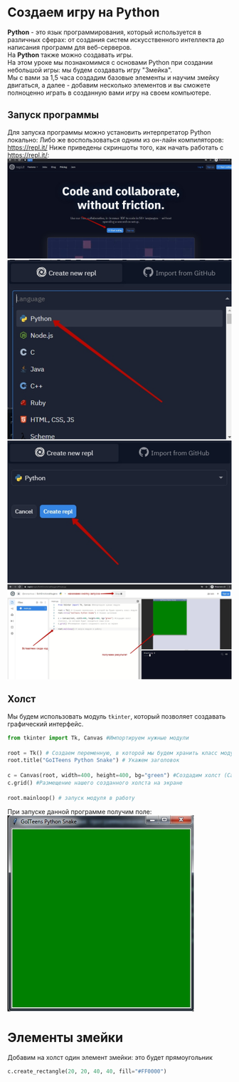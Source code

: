 # Создаем игру на Python
**Python** - это язык программирования, который используется в различных сферах: от создания систем искусственного интеллекта до написания программ для веб-серверов.  
На **Python** также можно создавать игры.  
На этом уроке мы познакомимся с основами Python при создании небольшой игры: мы будем создавать игру "Змейка".  
Мы с вами за 1,5 часа создадим базовые элементы и научим змейку двигаться, а далее - добавим несколько элементов и вы сможете полноценно играть в созданную вами игру на своем компьютере.
## Запуск программы
Для запуска программы можно установить интерпретатор Python локально:
Либо же воспользоваться одним из он-лайн компиляторов:
<a href = "https://repl.it/">https://repl.it/</a>
Ниже приведены скриншоты того, как начать работать с <a href = "https://repl.it/">https://repl.it/</a>:  
<img src = "img/repl1.jpg">  
<img src = "img/repl2.jpg">  
<img src = "img/repl3.jpg">  
<img src = "img/start.jpg">  

## Холст
Мы будем использовать модуль `tkinter`, который позволяет создавать графический интерфейс.
```python
from tkinter import Tk, Canvas #Импортируем нужные модули

root = Tk() # Создаем переменную, в которой мы будем хранить класс модуля
root.title("GoITeens Python Snake") # Укажем заголовок

c = Canvas(root, width=400, height=400, bg="green") #Создадим холст (Canvas), на котором будет находиться наша игра
c.grid() #Размещение нашего созданного холста на экране

root.mainloop() # запуск модуля в работу
```  
При запуске данной программе получим поле:  
<img src = "img/Canvas.jpg">

# Элементы змейки
Добавим на холст один элемент змейки: это будет прямоугольник
```python
c.create_rectangle(20, 20, 40, 40, fill="#FF0000")
```